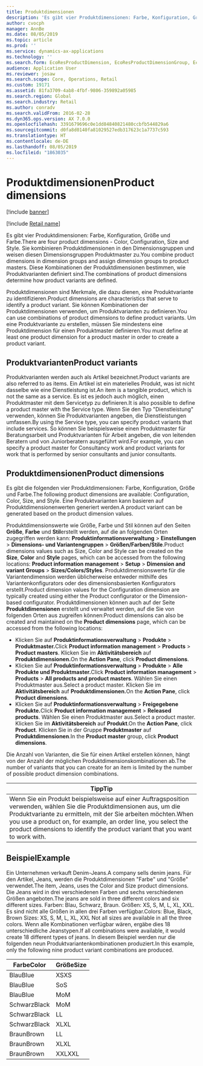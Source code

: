 ```yaml
---
title: Produktdimensionen
description: 'Es gibt vier Produktdimensionen: Farbe, Konfiguration, Größe und Farbe. Sie kombinieren Produktdimensionen in den Dimensionsgruppen und weisen diesen Dimensionsgruppen Produktmaster zu. Diese Kombinationen der Produktdimensionen bestimmen, wie Produktvarianten definiert sind.'
author: cvocph
manager: AnnBe
ms.date: 08/05/2019
ms.topic: article
ms.prod: ''
ms.service: dynamics-ax-applications
ms.technology: ''
ms.search.form: EcoResProductDimension, EcoResProductDimensionGroup, EcoResProductMasterDimension, RetailEcoResColor, RetailEcoResSize, RetailEcoResStyle
audience: Application User
ms.reviewer: josaw
ms.search.scope: Core, Operations, Retail
ms.custom: 19171
ms.assetid: 81fa3709-4ab8-4fbf-9806-359892a05985
ms.search.region: Global
ms.search.industry: Retail
ms.author: conradv
ms.search.validFrom: 2016-02-28
ms.dyn365.ops.version: AX 7.0.0
ms.openlocfilehash: 3391679696c0e1dd84840821480ccbfb544829a6
ms.sourcegitcommit: d0fa8d0140fa81029527edb317623c1a7737c593
ms.translationtype: HT
ms.contentlocale: de-DE
ms.lasthandoff: 08/05/2019
ms.locfileid: "1863035"
---
```

# <a name="product-dimensions"></a><span data-ttu-id="bf7c1-105">Produktdimensionen</span><span class="sxs-lookup"><span data-stu-id="bf7c1-105">Product dimensions</span></span>

[!include [banner](../includes/banner.md)]

[!include [Retail name](../includes/retail-name.md)]

<span data-ttu-id="bf7c1-106">Es gibt vier Produktdimensionen: Farbe, Konfiguration, Größe und Farbe.</span><span class="sxs-lookup"><span data-stu-id="bf7c1-106">There are four product dimensions -  Color, Configuration, Size and Style.</span></span> <span data-ttu-id="bf7c1-107">Sie kombinieren Produktdimensionen in den Dimensionsgruppen und weisen diesen Dimensionsgruppen Produktmaster zu.</span><span class="sxs-lookup"><span data-stu-id="bf7c1-107">You combine product dimensions in dimension groups and assign dimension groups to product masters.</span></span> <span data-ttu-id="bf7c1-108">Diese Kombinationen der Produktdimensionen bestimmen, wie Produktvarianten definiert sind.</span><span class="sxs-lookup"><span data-stu-id="bf7c1-108">The combinations of product dimensions determine how product variants are defined.</span></span>

<span data-ttu-id="bf7c1-109">Produktdimensionen sind Merkmale, die dazu dienen, eine Produktvariante zu identifizieren.</span><span class="sxs-lookup"><span data-stu-id="bf7c1-109">Product dimensions are characteristics that serve to identify a product variant.</span></span> <span data-ttu-id="bf7c1-110">Sie können Kombinationen der Produktdimensionen verwenden, um Produktvarianten zu definieren.</span><span class="sxs-lookup"><span data-stu-id="bf7c1-110">You can use combinations of product dimensions to define product variants.</span></span> <span data-ttu-id="bf7c1-111">Um eine Produktvariante zu erstellen, müssen Sie mindestens eine Produktdimension für einen Produktmaster definieren.</span><span class="sxs-lookup"><span data-stu-id="bf7c1-111">You must define at least one product dimension for a product master in order to create a product variant.</span></span>

## <a name="product-variants"></a><span data-ttu-id="bf7c1-112">Produktvarianten</span><span class="sxs-lookup"><span data-stu-id="bf7c1-112">Product variants</span></span>

<span data-ttu-id="bf7c1-113">Produktvarianten werden auch als Artikel bezeichnet.</span><span class="sxs-lookup"><span data-stu-id="bf7c1-113">Product variants are also referred to as items.</span></span> <span data-ttu-id="bf7c1-114">Ein Artikel ist ein materielles Produkt, was ist nicht dasselbe wie eine Dienstleistung ist.</span><span class="sxs-lookup"><span data-stu-id="bf7c1-114">An item is a tangible product, which is not the same as a service.</span></span> <span data-ttu-id="bf7c1-115">Es ist es jedoch auch möglich, einen Produktmaster mit dem Servicetyp zu definieren.</span><span class="sxs-lookup"><span data-stu-id="bf7c1-115">It is also possible to define a product master with the Service type.</span></span> <span data-ttu-id="bf7c1-116">Wenn Sie den Typ "Dienstleistung" verwenden, können Sie Produktvarianten angeben, die Dienstleistungen umfassen.</span><span class="sxs-lookup"><span data-stu-id="bf7c1-116">By using the Service type, you can specify product variants that include services.</span></span> <span data-ttu-id="bf7c1-117">So können Sie beispielsweise einen Produktmaster für Beratungsarbeit und Produktvarianten für Arbeit angeben, die von leitenden Beratern und von Juniorberatern ausgeführt wird.</span><span class="sxs-lookup"><span data-stu-id="bf7c1-117">For example, you can specify a product master for Consultancy work and product variants for work that is performed by senior consultants and junior consultants.</span></span>

## <a name="product-dimensions"></a><span data-ttu-id="bf7c1-118">Produktdimensionen</span><span class="sxs-lookup"><span data-stu-id="bf7c1-118">Product dimensions</span></span>
<span data-ttu-id="bf7c1-119">Es gibt die folgenden vier Produktdimensionen: Farbe, Konfiguration, Größe und Farbe.</span><span class="sxs-lookup"><span data-stu-id="bf7c1-119">The following product dimensions are available: Configuration, Color, Size, and Style.</span></span> <span data-ttu-id="bf7c1-120">Eine Produktvarianten kann basieren auf Produktdimensionenwerten generiert werden.</span><span class="sxs-lookup"><span data-stu-id="bf7c1-120">A product variant can be generated based on the product dimension values.</span></span>

<span data-ttu-id="bf7c1-121">Produktdimensionswerte wie Größe, Farbe und Stil können auf den Seiten **Größe**, **Farbe** und **Stil**erstellt werden, auf die an folgenden Orten zugegriffen werden kann: **Produktinformationsverwaltung** &gt; **Einstellungen** &gt; **Dimensions- und Variantengruppen** &gt; **Größen/Farben/Stile**.</span><span class="sxs-lookup"><span data-stu-id="bf7c1-121">Product dimensions values such as Size, Color and Style can be created on the **Size**, **Color** and **Style** pages, which can be accessed from the following locations: **Product information management** &gt; **Setup** &gt; **Dimension and variant Groups** &gt; **Sizes/Colors/Styles**.</span></span> <span data-ttu-id="bf7c1-122">Produktdimensionswerte für die Variantendimension werden üblicherweise entweder mithilfe des Variantenkonfigurators oder des dimensionsbasierten Konfigurators erstellt.</span><span class="sxs-lookup"><span data-stu-id="bf7c1-122">Product dimension values for the Configuration dimension are typically created using either the Product configurator or the Dimension-based configurator.</span></span> <span data-ttu-id="bf7c1-123">Produktdimensionen können auch auf der Seite **Produktdimensionen** erstellt und verwaltet werden, auf die Sie von folgenden Orten aus zugreifen können:</span><span class="sxs-lookup"><span data-stu-id="bf7c1-123">Product dimensions can also be created and maintained on the **Product dimensions** page, which can be accessed from the following locations:</span></span>
-   <span data-ttu-id="bf7c1-124">Klicken Sie auf **Produktinformationsverwaltung** &gt; **Produkte** &gt; **Produktmaster.**</span><span class="sxs-lookup"><span data-stu-id="bf7c1-124">Click **Product information management** &gt; **Products** &gt; **Product masters**.</span></span> <span data-ttu-id="bf7c1-125">Klicken Sie im **Aktivitätsbereich** auf **Produktdimensionen.**</span><span class="sxs-lookup"><span data-stu-id="bf7c1-125">On the **Action Pane**, click **Product dimensions**.</span></span>
-   <span data-ttu-id="bf7c1-126">Klicken Sie auf **Produktinformationsverwaltung** &gt; **Produkte** &gt; **Alle Produkte und Produktmaster.**</span><span class="sxs-lookup"><span data-stu-id="bf7c1-126">Click **Product information management** &gt; **Products** &gt; **All products and product masters**.</span></span> <span data-ttu-id="bf7c1-127">Wählen Sie einen Produktmaster aus.</span><span class="sxs-lookup"><span data-stu-id="bf7c1-127">Select a product master.</span></span> <span data-ttu-id="bf7c1-128">Klicken Sie im **Aktivitätsbereich** auf **Produktdimensionen.**</span><span class="sxs-lookup"><span data-stu-id="bf7c1-128">On the **Action Pane**, click **Product dimensions**.</span></span>
-   <span data-ttu-id="bf7c1-129">Klicken Sie auf **Produktinformationsverwaltung** &gt; **Freigegebene Produkte.**</span><span class="sxs-lookup"><span data-stu-id="bf7c1-129">Click **Product information management** &gt; **Released products**.</span></span> <span data-ttu-id="bf7c1-130">Wählen Sie einen Produktmaster aus.</span><span class="sxs-lookup"><span data-stu-id="bf7c1-130">Select a product master.</span></span> <span data-ttu-id="bf7c1-131">Klicken Sie im **Aktivitätsbereich** auf **Produkt**.</span><span class="sxs-lookup"><span data-stu-id="bf7c1-131">On the **Action Pane**, click **Product**.</span></span> <span data-ttu-id="bf7c1-132">Klicken Sie in der Gruppe **Produktmaster** auf **Produktdimensionen**.</span><span class="sxs-lookup"><span data-stu-id="bf7c1-132">In the **Product master** group, click **Product dimensions**.</span></span>

<span data-ttu-id="bf7c1-133">Die Anzahl von Varianten, die Sie für einen Artikel erstellen können, hängt von der Anzahl der möglichen Produktdimensionskombinationen ab.</span><span class="sxs-lookup"><span data-stu-id="bf7c1-133">The number of variants that you can create for an item is limited by the number of possible product dimension combinations.</span></span>

| <span data-ttu-id="bf7c1-134">**Tipp**</span><span class="sxs-lookup"><span data-stu-id="bf7c1-134">**Tip**</span></span>                                                                                                                                              |
|------------------------------------------------------------------------------------------------------------------------------------------------------|
| <span data-ttu-id="bf7c1-135">Wenn Sie ein Produkt beispielsweise auf einer Auftragsposition verwenden, wählen Sie die Produktdimensionen aus, um die Produktvariante zu ermitteln, mit der Sie arbeiten möchten.</span><span class="sxs-lookup"><span data-stu-id="bf7c1-135">When you use a product on, for example, an order line, you select the product dimensions to identify the product variant that you want to work with.</span></span> |

## <a name="example"></a><span data-ttu-id="bf7c1-136">Beispiel</span><span class="sxs-lookup"><span data-stu-id="bf7c1-136">Example</span></span>
<span data-ttu-id="bf7c1-137">Ein Unternehmen verkauft Denim-Jeans.</span><span class="sxs-lookup"><span data-stu-id="bf7c1-137">A company sells denim jeans.</span></span> <span data-ttu-id="bf7c1-138">Für den Artikel, Jeans, werden die Produktdimensionen "Farbe" und "Größe" verwendet.</span><span class="sxs-lookup"><span data-stu-id="bf7c1-138">The item, Jeans, uses the Color and Size product dimensions.</span></span> <span data-ttu-id="bf7c1-139">Die Jeans wird in drei verschiedenen Farben und sechs verschiedenen Größen angeboten.</span><span class="sxs-lookup"><span data-stu-id="bf7c1-139">The jeans are sold in three different colors and six different sizes.</span></span> <span data-ttu-id="bf7c1-140">Farben: Blau, Schwarz, Braun. Größen: XS, S, M, L, XL, XXL. Es sind nicht alle Größen in allen drei Farben verfügbar.</span><span class="sxs-lookup"><span data-stu-id="bf7c1-140">Colors: Blue, Black, Brown Sizes: XS, S, M, L, XL, XXL Not all sizes are available in all the three colors.</span></span> <span data-ttu-id="bf7c1-141">Wenn alle Kombinationen verfügbar wären, ergäbe dies 18 unterschiedliche Jeanstypen.</span><span class="sxs-lookup"><span data-stu-id="bf7c1-141">If all combinations were available, it would create 18 different types of jeans.</span></span> <span data-ttu-id="bf7c1-142">In diesem Beispiel werden nur die folgenden neun Produktvariantenkombinationen produziert.</span><span class="sxs-lookup"><span data-stu-id="bf7c1-142">In this example, only the following nine product variant combinations are produced.</span></span>

| <span data-ttu-id="bf7c1-143">Farbe</span><span class="sxs-lookup"><span data-stu-id="bf7c1-143">Color</span></span> | <span data-ttu-id="bf7c1-144">Größe</span><span class="sxs-lookup"><span data-stu-id="bf7c1-144">Size</span></span> |
|-------|------|
| <span data-ttu-id="bf7c1-145">Blau</span><span class="sxs-lookup"><span data-stu-id="bf7c1-145">Blue</span></span>  | <span data-ttu-id="bf7c1-146">XS</span><span class="sxs-lookup"><span data-stu-id="bf7c1-146">XS</span></span>   |
| <span data-ttu-id="bf7c1-147">Blau</span><span class="sxs-lookup"><span data-stu-id="bf7c1-147">Blue</span></span>  | <span data-ttu-id="bf7c1-148">So</span><span class="sxs-lookup"><span data-stu-id="bf7c1-148">S</span></span>    |
| <span data-ttu-id="bf7c1-149">Blau</span><span class="sxs-lookup"><span data-stu-id="bf7c1-149">Blue</span></span>  | <span data-ttu-id="bf7c1-150">Mo</span><span class="sxs-lookup"><span data-stu-id="bf7c1-150">M</span></span>    |
| <span data-ttu-id="bf7c1-151">Schwarz</span><span class="sxs-lookup"><span data-stu-id="bf7c1-151">Black</span></span> | <span data-ttu-id="bf7c1-152">Mo</span><span class="sxs-lookup"><span data-stu-id="bf7c1-152">M</span></span>    |
| <span data-ttu-id="bf7c1-153">Schwarz</span><span class="sxs-lookup"><span data-stu-id="bf7c1-153">Black</span></span> | <span data-ttu-id="bf7c1-154">L</span><span class="sxs-lookup"><span data-stu-id="bf7c1-154">L</span></span>    |
| <span data-ttu-id="bf7c1-155">Schwarz</span><span class="sxs-lookup"><span data-stu-id="bf7c1-155">Black</span></span> | <span data-ttu-id="bf7c1-156">XL</span><span class="sxs-lookup"><span data-stu-id="bf7c1-156">XL</span></span>   |
| <span data-ttu-id="bf7c1-157">Braun</span><span class="sxs-lookup"><span data-stu-id="bf7c1-157">Brown</span></span> | <span data-ttu-id="bf7c1-158">L</span><span class="sxs-lookup"><span data-stu-id="bf7c1-158">L</span></span>    |
| <span data-ttu-id="bf7c1-159">Braun</span><span class="sxs-lookup"><span data-stu-id="bf7c1-159">Brown</span></span> | <span data-ttu-id="bf7c1-160">XL</span><span class="sxs-lookup"><span data-stu-id="bf7c1-160">XL</span></span>   |
| <span data-ttu-id="bf7c1-161">Braun</span><span class="sxs-lookup"><span data-stu-id="bf7c1-161">Brown</span></span> | <span data-ttu-id="bf7c1-162">XXL</span><span class="sxs-lookup"><span data-stu-id="bf7c1-162">XXL</span></span>  |





